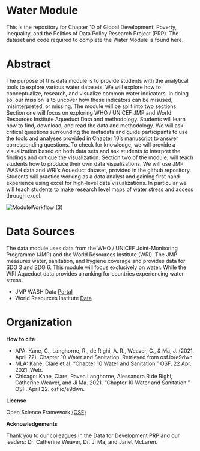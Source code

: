 # Water Module
This is the repository for Chapter 10 of Global Development: Poverty, Inequality, and the Politics of Data Policy Research Project (PRP). The dataset and code required to complete the Water Module is found here.

# Abstract
The purpose of this data module is to provide students with the analytical tools to explore various water datasets. We will explore how to conceptualize, research, and visualize common water indicators. In doing so, our mission is to uncover how these indicators can be misused, misinterpreted, or missing.  The module will be split into two sections. Section one will focus on exploring WHO / UNICEF JMP and World Resources Institute Aqueduct Data and methodology. Students will learn how to find, download, and read the data and methodology. We will ask critical questions surrounding the metadata and guide participants to use the tools and analyses provided in Chapter 10’s manuscript to answer corresponding questions. To check for knowledge, we will provide a visualization based on both data sets and ask students to interpret the findings and critique the visualization. Section two of the module, will teach students how to produce their own data visualizations. We will use JMP WASH data and WRI’s Aqueduct dataset, provided in the github repository. Students will practice working as a data analyst and gaining first hand experience using excel for high-level data visualizations. In particular we will teach students to make research level maps of water stress and access through excel.

![ModuleWorkflow (3)](https://user-images.githubusercontent.com/60409478/117586216-5af17780-b0dc-11eb-9460-5ca74f740f72.jpg)

# Data Sources
The data module uses data from the WHO / UNICEF Joint-Monitoring Programme (JMP) and the World Resources Institute (WRI). The JMP measures water, sanitation, and hygiene coverage and provides data for SDG 3 and SDG 6. This module will focus exclusively on water. While the WRI Aqueduct data provides a ranking for countries experiencing water stress.

* JMP WASH Data [Portal](https://washdata.org/data/household#!/)
* World Resources Institute [Data](https://www.wri.org/data)
 

# Organization



**How to cite**
* APA: Kane, C., Langhorne, R., de Righi, A. R., Weaver, C., & Ma, J. (2021, April 22). Chapter 10 Water and Sanitation. Retrieved from osf.io/e9dwn
* MLA: Kane, Clare et al. “Chapter 10 Water and Sanitation.” OSF, 22 Apr. 2021. Web.
* Chicago: Kane, Clare, Raven Langhorne, Alessandra R de Righi, Catherine Weaver, and Ji Ma. 2021. “Chapter 10 Water and Sanitation.” OSF. April 22. osf.io/e9dwn.

**License**

Open Science Framework [(OSF)](https://osf.io/e9dwn/?view_only=9a1cead8762540c787a33d1e1667cf5d)

**Acknowledgements**

Thank you to our colleagues in the Data for Development PRP and our leaders: Dr. Catherine Weaver, Dr. Ji Ma, and Janet McLaren.
